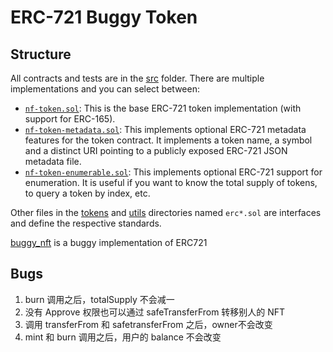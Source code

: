 # ERC-721 Buggy Token



## Structure

All contracts and tests are in the [src](src/) folder. There are multiple implementations and you can select between:

- [`nf-token.sol`](src/contracts/tokens/nf-token.sol): This is the base ERC-721 token implementation (with support for ERC-165).
- [`nf-token-metadata.sol`](src/contracts/tokens/nf-token-metadata.sol): This implements optional ERC-721 metadata features for the token contract. It implements a token name, a symbol and a distinct URI pointing to a publicly exposed ERC-721 JSON metadata file.
- [`nf-token-enumerable.sol`](src/contracts/tokens/nf-token-enumerable.sol): This implements optional ERC-721 support for enumeration. It is useful if you want to know the total supply of tokens, to query a token by index, etc.

Other files in the [tokens](src/contracts/tokens) and [utils](src/contracts/utils) directories named `erc*.sol` are interfaces and define the respective standards.

[buggy_nft](./src/contracts/buggy_nft.sol) is a buggy implementation of ERC721

## Bugs
1. burn 调用之后，totalSupply 不会减一
2. 没有 Approve 权限也可以通过 safeTransferFrom 转移别人的 NFT
3. 调用 transferFrom 和 safetransferFrom 之后，owner不会改变
4. mint 和 burn 调用之后，用户的 balance 不会改变
